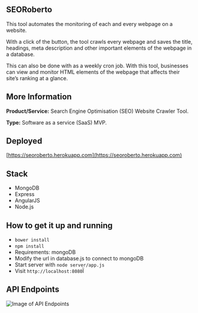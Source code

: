 ## SEORoberto
This tool automates the monitoring of each and every webpage on a website. 

With a click of the button, the tool crawls every webpage and saves the title, headings, meta description and other important elements of the webpage in a database. 

This can also be done with as a weekly cron job. With this tool, businesses can view and monitor HTML elements of the webpage that affects their site’s ranking at a glance.

## More Information
**Product/Service:** Search Engine Optimisation (SEO) Website Crawler Tool.

**Type:** Software as a service (SaaS) MVP.

## Deployed
[https://seoroberto.herokuapp.com](https://seoroberto.herokuapp.com)

## Stack
* MongoDB
* Express
* AngularJS
* Node.js

## How to get it up and running
* `bower install`
* `npm install`
* Requirements: mongoDB
* Modify the url in database.js to connect to mongoDB 
* Start server with `node server/app.js`
* Visit `http://localhost:8080`Ï

## API Endpoints
![Image of API Endpoints](http://i.imgur.com/uHi3tIo.png)